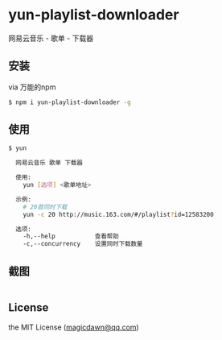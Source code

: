# yun-playlist-downloader
网易云音乐 - 歌单 - 下载器

## 安装
via 万能的npm
```sh
$ npm i yun-playlist-downloader -g
```

## 使用
```sh
$ yun

  网易云音乐 歌单 下载器

  使用:
    yun [选项] <歌单地址>

  示例:
    # 20首同时下载
    yun -c 20 http://music.163.com/#/playlist?id=12583200

  选项:
    -h,--help           查看帮助
    -c,--concurrency    设置同时下载数量
```

## 截图
![]()

## License
the MIT License (magicdawn@qq.com)